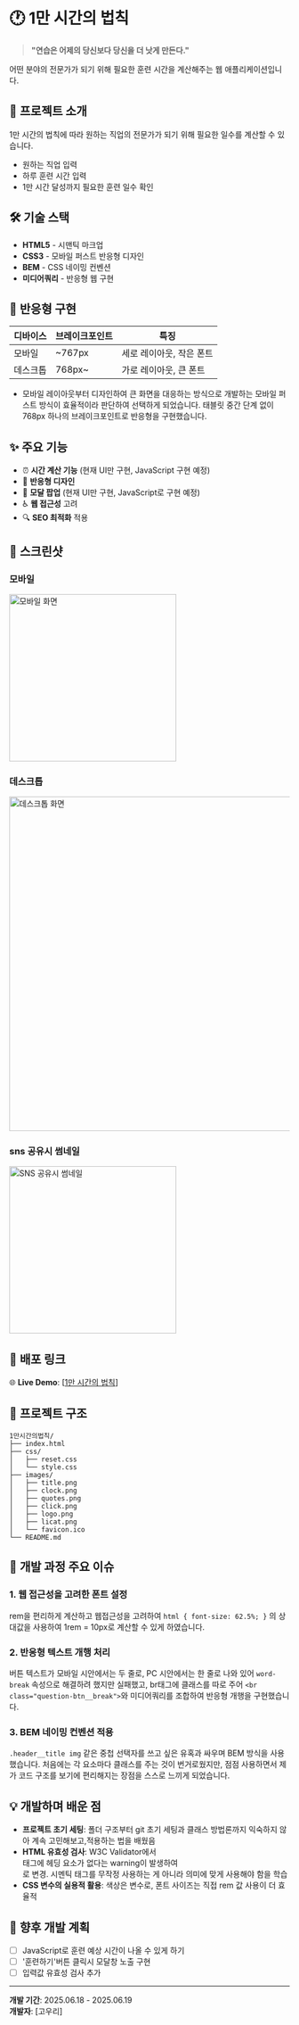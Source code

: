 # 🕐 1만 시간의 법칙

> **"연습은 어제의 당신보다 당신을 더 낫게 만든다."**

어떤 분야의 전문가가 되기 위해 필요한 훈련 시간을 계산해주는 웹 애플리케이션입니다.

## 📖 프로젝트 소개

1만 시간의 법칙에 따라 원하는 직업의 전문가가 되기 위해 필요한 일수를 계산할 수 있습니다.

-   원하는 직업 입력
-   하루 훈련 시간 입력
-   1만 시간 달성까지 필요한 훈련 일수 확인

## 🛠 기술 스택

-   **HTML5** - 시맨틱 마크업
-   **CSS3** - 모바일 퍼스트 반응형 디자인
-   **BEM** - CSS 네이밍 컨벤션
-   **미디어쿼리** - 반응형 웹 구현

## 📱 반응형 구현

| 디바이스 | 브레이크포인트 | 특징                     |
| -------- | -------------- | ------------------------ |
| 모바일   | ~767px         | 세로 레이아웃, 작은 폰트 |
| 데스크톱 | 768px~         | 가로 레이아웃, 큰 폰트   |

-   모바일 레이아웃부터 디자인하여 큰 화면을 대응하는 방식으로 개발하는 모바일 퍼스트 방식이 효율적이라 판단하여 선택하게 되었습니다. 태블릿 중간 단계 없이 768px 하나의 브레이크포인트로 반응형을 구현했습니다.

## ✨ 주요 기능

-   ⏰ **시간 계산 기능** (현재 UI만 구현, JavaScript 구현 예정)
-   📱 **반응형 디자인**
-   🎯 **모달 팝업** (현재 UI만 구현, JavaScript로 구현 예정)
-   ♿ **웹 접근성** 고려
-   🔍 **SEO 최적화** 적용

## 📸 스크린샷

### 모바일

<img src="./images/thumbnail-m.png" alt="모바일 화면" width="300">

### 데스크톱

<img src="./images/thumbnail-pc.png" alt="데스크톱 화면" width="600">

### sns 공유시 썸네일

<img src="./images/og-image-share.png" alt="SNS 공유시 썸네일" width="300">

## 🔗 배포 링크

🌐 **Live Demo**: [[1만 시간의 법칙](https://naru0000.github.io/10000hours-project/)]

## 📁 프로젝트 구조

```
1만시간의법칙/
├── index.html
├── css/
│   ├── reset.css
│   └── style.css
├── images/
│   ├── title.png
│   ├── clock.png
│   ├── quotes.png
│   ├── click.png
│   ├── logo.png
│   ├── licat.png
│   └── favicon.ico
└── README.md
```

## 🚧 개발 과정 주요 이슈

### 1. **웹 접근성을 고려한 폰트 설정**

rem을 편리하게 계산하고 웹접근성을 고려하여 `html { font-size: 62.5%; }` 의 상대값을 사용하여 1rem = 10px로 계산할 수 있게 하였습니다.

### 2. **반응형 텍스트 개행 처리**

버튼 텍스트가 모바일 시안에서는 두 줄로, PC 시안에서는 한 줄로 나와 있어 `word-break` 속성으로 해결하려 했지만 실패했고, br태그에 클래스를 따로 주어 `<br class="question-btn__break">`와 미디어쿼리를 조합하여 반응형 개행을 구현했습니다.

### 3. **BEM 네이밍 컨벤션 적용**

`.header__title img` 같은 중첩 선택자를 쓰고 싶은 유혹과 싸우며 BEM 방식을 사용했습니다. 처음에는 각 요소마다 클래스를 주는 것이 번거로웠지만, 점점 사용하면서 제가 코드 구조를 보기에 편리해지는 장점을 스스로 느끼게 되었습니다.

## 💡 개발하며 배운 점

-   **프로젝트 초기 세팅**: 폴더 구조부터 git 초기 세팅과 클래스 방법론까지 익숙하지 않아 계속 고민해보고,적용하는 법을 배웠음
-   **HTML 유효성 검사**: W3C Validator에서 <section> 태그에 헤딩 요소가 없다는 warning이 발생하여 <div>로 변경. 시멘틱 태그를 무작정 사용하는 게 아니라 의미에 맞게 사용해야 함을 학습
-   **CSS 변수의 실용적 활용**: 색상은 변수로, 폰트 사이즈는 직접 rem 값 사용이 더 효율적

## 🎯 향후 개발 계획

-   [ ] JavaScript로 훈련 예상 시간이 나올 수 있게 하기
-   [ ] '훈련하기'버튼 클릭시 모달창 노출 구현
-   [ ] 입력값 유효성 검사 추가

---

**개발 기간**: 2025.06.18 - 2025.06.19  
**개발자**: [고우리]
